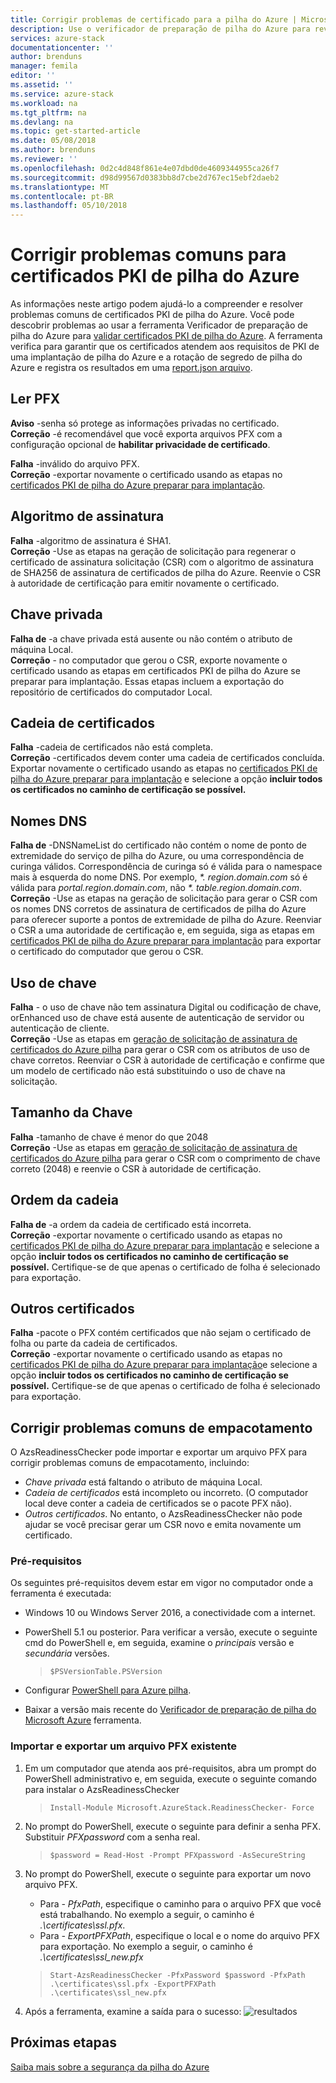 ```yaml
---
title: Corrigir problemas de certificado para a pilha do Azure | Microsoft Docs
description: Use o verificador de preparação de pilha do Azure para revisar e corrigir problemas de certificado.
services: azure-stack
documentationcenter: ''
author: brenduns
manager: femila
editor: ''
ms.assetid: ''
ms.service: azure-stack
ms.workload: na
ms.tgt_pltfrm: na
ms.devlang: na
ms.topic: get-started-article
ms.date: 05/08/2018
ms.author: brenduns
ms.reviewer: ''
ms.openlocfilehash: 0d2c4d848f861e4e07dbd0de4609344955ca26f7
ms.sourcegitcommit: d98d99567d0383bb8d7cbe2d767ec15ebf2daeb2
ms.translationtype: MT
ms.contentlocale: pt-BR
ms.lasthandoff: 05/10/2018
---
```

# <a name="remediate-common-issues-for-azure-stack-pki-certificates"></a>Corrigir problemas comuns para certificados PKI de pilha do Azure
As informações neste artigo podem ajudá-lo a compreender e resolver problemas comuns de certificados PKI de pilha do Azure. Você pode descobrir problemas ao usar a ferramenta Verificador de preparação de pilha do Azure para [validar certificados PKI de pilha do Azure](azure-stack-validate-pki-certs.md). A ferramenta verifica para garantir que os certificados atendem aos requisitos de PKI de uma implantação de pilha do Azure e a rotação de segredo de pilha do Azure e registra os resultados em uma [report.json arquivo](azure-stack-validation-report.md).  

## <a name="read-pfx"></a>Ler PFX
**Aviso** -senha só protege as informações privadas no certificado.  
**Correção** -é recomendável que você exporta arquivos PFX com a configuração opcional de **habilitar privacidade de certificado**.  

**Falha** -inválido do arquivo PFX.  
**Correção** -exportar novamente o certificado usando as etapas no [certificados PKI de pilha do Azure preparar para implantação](azure-stack-prepare-pki-certs.md).

## <a name="signature-algorithm"></a>Algoritmo de assinatura
**Falha** -algoritmo de assinatura é SHA1.    
**Correção** -Use as etapas na geração de solicitação para regenerar o certificado de assinatura solicitação (CSR) com o algoritmo de assinatura de SHA256 de assinatura de certificados de pilha do Azure. Reenvie o CSR à autoridade de certificação para emitir novamente o certificado.

## <a name="private-key"></a>Chave privada
**Falha de** -a chave privada está ausente ou não contém o atributo de máquina Local.  
**Correção** - no computador que gerou o CSR, exporte novamente o certificado usando as etapas em certificados PKI de pilha do Azure se preparar para implantação. Essas etapas incluem a exportação do repositório de certificados do computador Local.

## <a name="certificate-chain"></a>Cadeia de certificados
**Falha** -cadeia de certificados não está completa.  
**Correção** -certificados devem conter uma cadeia de certificados concluída.  Exportar novamente o certificado usando as etapas no [certificados PKI de pilha do Azure preparar para implantação](azure-stack-prepare-pki-certs.md) e selecione a opção **incluir todos os certificados no caminho de certificação se possível.**

## <a name="dns-names"></a>Nomes DNS
**Falha de** -DNSNameList do certificado não contém o nome de ponto de extremidade do serviço de pilha do Azure, ou uma correspondência de curinga válidos.  Correspondência de curinga só é válida para o namespace mais à esquerda do nome DNS. Por exemplo, _*. region.domain.com_ só é válida para *portal.region.domain.com*, não _*. table.region.domain.com_.  
**Correção** -Use as etapas na geração de solicitação para gerar o CSR com os nomes DNS corretos de assinatura de certificados de pilha do Azure para oferecer suporte a pontos de extremidade de pilha do Azure. Reenviar o CSR a uma autoridade de certificação e, em seguida, siga as etapas em [certificados PKI de pilha do Azure preparar para implantação](azure-stack-prepare-pki-certs.md) para exportar o certificado do computador que gerou o CSR.  

## <a name="key-usage"></a>Uso de chave
**Falha** - o uso de chave não tem assinatura Digital ou codificação de chave, orEnhanced uso de chave está ausente de autenticação de servidor ou autenticação de cliente.  
**Correção** -Use as etapas em [geração de solicitação de assinatura de certificados do Azure pilha](azure-stack-get-pki-certs.md) para gerar o CSR com os atributos de uso de chave corretos.  Reenviar o CSR à autoridade de certificação e confirme que um modelo de certificado não está substituindo o uso de chave na solicitação.

## <a name="key-size"></a>Tamanho da Chave
**Falha** -tamanho de chave é menor do que 2048    
**Correção** -Use as etapas em [geração de solicitação de assinatura de certificados do Azure pilha](azure-stack-get-pki-certs.md) para gerar o CSR com o comprimento de chave correto (2048) e reenvie o CSR à autoridade de certificação.

## <a name="chain-order"></a>Ordem da cadeia
**Falha de** -a ordem da cadeia de certificado está incorreta.  
**Correção** -exportar novamente o certificado usando as etapas no [certificados PKI de pilha do Azure preparar para implantação](azure-stack-prepare-pki-certs.md) e selecione a opção **incluir todos os certificados no caminho de certificação se possível.** Certifique-se de que apenas o certificado de folha é selecionado para exportação. 

## <a name="other-certificates"></a>Outros certificados
**Falha** -pacote o PFX contém certificados que não sejam o certificado de folha ou parte da cadeia de certificados.  
**Correção** -exportar novamente o certificado usando as etapas no [certificados PKI de pilha do Azure preparar para implantação](azure-stack-prepare-pki-certs.md)e selecione a opção **incluir todos os certificados no caminho de certificação se possível.** Certifique-se de que apenas o certificado de folha é selecionado para exportação.

## <a name="fix-common-packaging-issues"></a>Corrigir problemas comuns de empacotamento
O AzsReadinessChecker pode importar e exportar um arquivo PFX para corrigir problemas comuns de empacotamento, incluindo: 
 - *Chave privada* está faltando o atributo de máquina Local.
 - *Cadeia de certificados* está incompleto ou incorreto. (O computador local deve conter a cadeia de certificados se o pacote PFX não). 
 - *Outros certificados*.
No entanto, o AzsReadinessChecker não pode ajudar se você precisar gerar um CSR novo e emita novamente um certificado. 

### <a name="prerequisites"></a>Pré-requisitos
Os seguintes pré-requisitos devem estar em vigor no computador onde a ferramenta é executada: 
 - Windows 10 ou Windows Server 2016, a conectividade com a internet.
 - PowerShell 5.1 ou posterior. Para verificar a versão, execute o seguinte cmd do PowerShell e, em seguida, examine o *principais* versão e *secundária* versões.

   > `$PSVersionTable.PSVersion`
 - Configurar [PowerShell para Azure pilha](azure-stack-powershell-install.md). 
 - Baixar a versão mais recente do [Verificador de preparação de pilha do Microsoft Azure](https://aka.ms/AzsReadinessChecker) ferramenta.

### <a name="import-and-export-an-existing-pfx-file"></a>Importar e exportar um arquivo PFX existente
1. Em um computador que atenda aos pré-requisitos, abra um prompt do PowerShell administrativo e, em seguida, execute o seguinte comando para instalar o AzsReadinessChecker  
   > `Install-Module Microsoft.AzureStack.ReadinessChecker- Force`

2. No prompt do PowerShell, execute o seguinte para definir a senha PFX. Substituir *PFXpassword* com a senha real. 
   > `$password = Read-Host -Prompt PFXpassword -AsSecureString`

3. No prompt do PowerShell, execute o seguinte para exportar um novo arquivo PFX.
   - Para *- PfxPath*, especifique o caminho para o arquivo PFX que você está trabalhando.  No exemplo a seguir, o caminho é *.\certificates\ssl.pfx*.
   - Para *- ExportPFXPath*, especifique o local e o nome do arquivo PFX para exportação.  No exemplo a seguir, o caminho é *.\certificates\ssl_new.pfx*

   > `Start-AzsReadinessChecker -PfxPassword $password -PfxPath .\certificates\ssl.pfx -ExportPFXPath .\certificates\ssl_new.pfx`  

4. Após a ferramenta, examine a saída para o sucesso: ![resultados](./media/azure-stack-remediate-certs/remediate-results.png)

## <a name="next-steps"></a>Próximas etapas
[Saiba mais sobre a segurança da pilha do Azure](azure-stack-rotate-secrets.md)